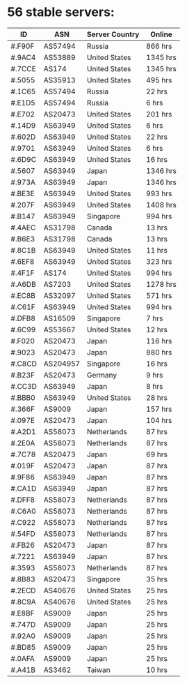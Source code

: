 # 56 stable servers:

| ID | ASN | Server Country | Online |
| ------ | ------ | ------ | ------ |
| #.F90F | AS57494 | Russia | 866 hrs |
| #.9AC4 | AS53889 | United States | 1345 hrs |
| #.7CCE | AS174 | United States | 1345 hrs |
| #.5055 | AS35913 | United States | 495 hrs |
| #.1C65 | AS57494 | Russia | 22 hrs |
| #.E1D5 | AS57494 | Russia | 6 hrs |
| #.E702 | AS20473 | United States | 201 hrs |
| #.14D9 | AS63949 | United States | 6 hrs |
| #.602D | AS63949 | United States | 22 hrs |
| #.9701 | AS63949 | United States | 6 hrs |
| #.6D9C | AS63949 | United States | 16 hrs |
| #.5607 | AS63949 | Japan | 1346 hrs |
| #.973A | AS63949 | Japan | 1346 hrs |
| #.BE3E | AS63949 | United States | 993 hrs |
| #.207F | AS63949 | United States | 1408 hrs |
| #.B147 | AS63949 | Singapore | 994 hrs |
| #.4AEC | AS31798 | Canada | 13 hrs |
| #.B6E3 | AS31798 | Canada | 13 hrs |
| #.8C1B | AS63949 | United States | 11 hrs |
| #.6EF8 | AS63949 | United States | 323 hrs |
| #.4F1F | AS174 | United States | 994 hrs |
| #.A6DB | AS7203 | United States | 1278 hrs |
| #.EC8B | AS32097 | United States | 571 hrs |
| #.C61F | AS63949 | United States | 994 hrs |
| #.DFB8 | AS16509 | Singapore | 7 hrs |
| #.6C99 | AS53667 | United States | 12 hrs |
| #.F020 | AS20473 | Japan | 116 hrs |
| #.9023 | AS20473 | Japan | 880 hrs |
| #.C8CD | AS204957 | Singapore | 16 hrs |
| #.B23F | AS20473 | Germany | 9 hrs |
| #.CC3D | AS63949 | Japan | 8 hrs |
| #.BBB0 | AS63949 | United States | 28 hrs |
| #.366F | AS9009 | Japan | 157 hrs |
| #.097E | AS20473 | Japan | 104 hrs |
| #.A2D1 | AS58073 | Netherlands | 87 hrs |
| #.2E0A | AS58073 | Netherlands | 87 hrs |
| #.7C78 | AS20473 | Japan | 69 hrs |
| #.019F | AS20473 | Japan | 87 hrs |
| #.9F86 | AS63949 | Japan | 87 hrs |
| #.CA1D | AS63949 | Japan | 87 hrs |
| #.DFF8 | AS58073 | Netherlands | 87 hrs |
| #.C6A0 | AS58073 | Netherlands | 87 hrs |
| #.C922 | AS58073 | Netherlands | 87 hrs |
| #.54FD | AS58073 | Netherlands | 87 hrs |
| #.FB26 | AS20473 | Japan | 87 hrs |
| #.7221 | AS63949 | Japan | 87 hrs |
| #.3593 | AS58073 | Netherlands | 87 hrs |
| #.8B83 | AS20473 | Singapore | 35 hrs |
| #.2ECD | AS40676 | United States | 25 hrs |
| #.8C9A | AS40676 | United States | 25 hrs |
| #.E8BF | AS9009 | Japan | 25 hrs |
| #.747D | AS9009 | Japan | 25 hrs |
| #.92A0 | AS9009 | Japan | 25 hrs |
| #.BD85 | AS9009 | Japan | 25 hrs |
| #.0AFA | AS9009 | Japan | 25 hrs |
| #.A41B | AS3462 | Taiwan | 10 hrs |

